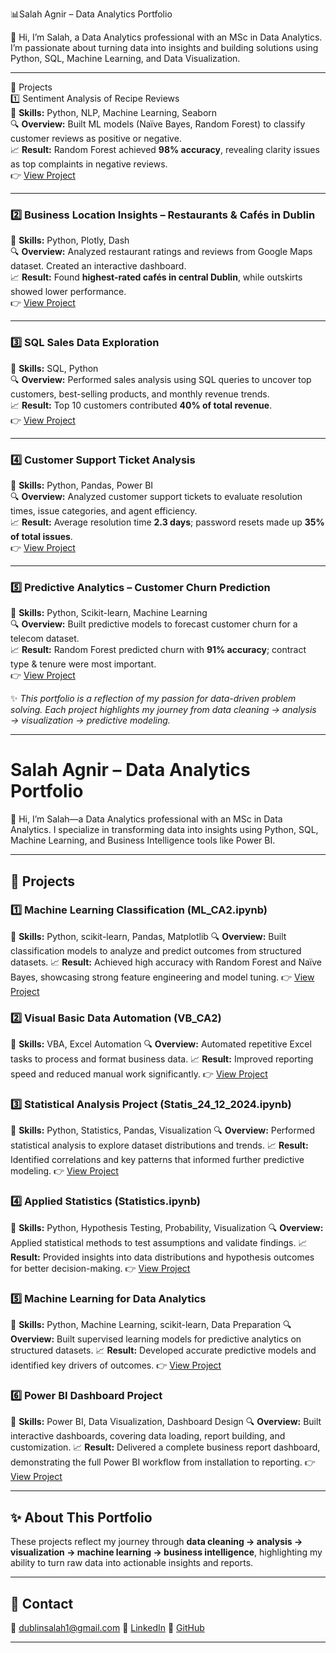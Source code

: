  📊Salah Agnir – Data Analytics Portfolio  
 

👋 Hi, I’m Salah, a Data Analytics professional with an MSc in Data Analytics.  
I’m passionate about turning data into insights and building solutions using Python, SQL, Machine Learning, and Data Visualization.  

---

🔹 Projects  
1️⃣ Sentiment Analysis of Recipe Reviews  
📌 **Skills:** Python, NLP, Machine Learning, Seaborn  
🔍 **Overview:** Built ML models (Naïve Bayes, Random Forest) to classify customer reviews as positive or negative.  
📈 **Result:** Random Forest achieved **98% accuracy**, revealing clarity issues as top complaints in negative reviews.  
👉 [View Project](link-to-your-project-folder)  

---

### 2️⃣ Business Location Insights – Restaurants & Cafés in Dublin  
📌 **Skills:** Python, Plotly, Dash  
🔍 **Overview:** Analyzed restaurant ratings and reviews from Google Maps dataset. Created an interactive dashboard.  
📈 **Result:** Found **highest-rated cafés in central Dublin**, while outskirts showed lower performance.  
👉 [View Project](link-to-your-project-folder)  

---

### 3️⃣ SQL Sales Data Exploration  
📌 **Skills:** SQL, Python  
🔍 **Overview:** Performed sales analysis using SQL queries to uncover top customers, best-selling products, and monthly revenue trends.  
📈 **Result:** Top 10 customers contributed **40% of total revenue**.  
👉 [View Project](link-to-your-project-folder)  

---

### 4️⃣ Customer Support Ticket Analysis  
📌 **Skills:** Python, Pandas, Power BI  
🔍 **Overview:** Analyzed customer support tickets to evaluate resolution times, issue categories, and agent efficiency.  
📈 **Result:** Average resolution time **2.3 days**; password resets made up **35% of total issues**.  
👉 [View Project](link-to-your-project-folder)  

---

### 5️⃣ Predictive Analytics – Customer Churn Prediction  
📌 **Skills:** Python, Scikit-learn, Machine Learning  
🔍 **Overview:** Built predictive models to forecast customer churn for a telecom dataset.  
📈 **Result:** Random Forest predicted churn with **91% accuracy**; contract type & tenure were most important.  
👉 [View Project](link-to-your-project-folder)  



✨ *This portfolio is a reflection of my passion for data-driven problem solving. Each project highlights my journey from data cleaning → analysis → visualization → predictive modeling.*

---

# Salah Agnir – Data Analytics Portfolio

👋 Hi, I’m Salah—a Data Analytics professional with an MSc in Data Analytics. I specialize in transforming data into insights using Python, SQL, Machine Learning, and Business Intelligence tools like Power BI.

---

## 🔹 Projects

### 1️⃣ Machine Learning Classification (ML\_CA2.ipynb)

📌 **Skills:** Python, scikit-learn, Pandas, Matplotlib
🔍 **Overview:** Built classification models to analyze and predict outcomes from structured datasets.
📈 **Result:** Achieved high accuracy with Random Forest and Naïve Bayes, showcasing strong feature engineering and model tuning.
👉 [View Project](#)

### 2️⃣ Visual Basic Data Automation (VB\_CA2)

📌 **Skills:** VBA, Excel Automation
🔍 **Overview:** Automated repetitive Excel tasks to process and format business data.
📈 **Result:** Improved reporting speed and reduced manual work significantly.
👉 [View Project](#)

### 3️⃣ Statistical Analysis Project (Statis\_24\_12\_2024.ipynb)

📌 **Skills:** Python, Statistics, Pandas, Visualization
🔍 **Overview:** Performed statistical analysis to explore dataset distributions and trends.
📈 **Result:** Identified correlations and key patterns that informed further predictive modeling.
👉 [View Project](#)

### 4️⃣ Applied Statistics (Statistics.ipynb)

📌 **Skills:** Python, Hypothesis Testing, Probability, Visualization
🔍 **Overview:** Applied statistical methods to test assumptions and validate findings.
📈 **Result:** Provided insights into data distributions and hypothesis outcomes for better decision-making.
👉 [View Project](#)

### 5️⃣ Machine Learning for Data Analytics

📌 **Skills:** Python, Machine Learning, scikit-learn, Data Preparation
🔍 **Overview:** Built supervised learning models for predictive analytics on structured datasets.
📈 **Result:** Developed accurate predictive models and identified key drivers of outcomes.
👉 [View Project](#)

### 6️⃣ Power BI Dashboard Project

📌 **Skills:** Power BI, Data Visualization, Dashboard Design
🔍 **Overview:** Built interactive dashboards, covering data loading, report building, and customization.
📈 **Result:** Delivered a complete business report dashboard, demonstrating the full Power BI workflow from installation to reporting.
👉 [View Project](#)

---

## ✨ About This Portfolio

These projects reflect my journey through **data cleaning → analysis → visualization → machine learning → business intelligence**, highlighting my ability to turn raw data into actionable insights and reports.

---

## 🔹 Contact

📧 [dublinsalah1@gmail.com](mailto:dublinsalah1@gmail.com)
🔗 [LinkedIn](#)
🔗 [GitHub](#)

---


